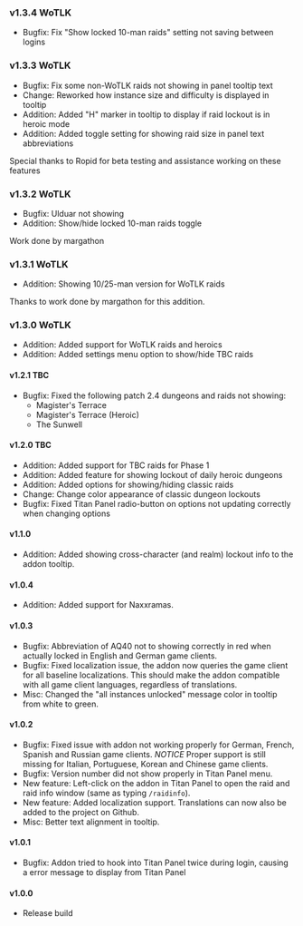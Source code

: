 ### v1.3.4 WoTLK

-   Bugfix: Fix "Show locked 10-man raids" setting not saving between logins

### v1.3.3 WoTLK

-   Bugfix: Fix some non-WoTLK raids not showing in panel tooltip text
-   Change: Reworked how instance size and difficulty is displayed in tooltip
-   Addition: Added "H" marker in tooltip to display if raid lockout is in heroic mode
-   Addition: Added toggle setting for showing raid size in panel text abbreviations

Special thanks to Ropid for beta testing and assistance working on these features

### v1.3.2 WoTLK

-   Bugfix: Ulduar not showing
-   Addition: Show/hide locked 10-man raids toggle

Work done by margathon

### v1.3.1 WoTLK

-   Addition: Showing 10/25-man version for WoTLK raids

Thanks to work done by margathon for this addition.

### v1.3.0 WoTLK

-   Addition: Added support for WoTLK raids and heroics
-   Addition: Added settings menu option to show/hide TBC raids

#### v1.2.1 TBC

-   Bugfix: Fixed the following patch 2.4 dungeons and raids not showing:
    -   Magister's Terrace
    -   Magister's Terrace (Heroic)
    -   The Sunwell

#### v1.2.0 TBC

-   Addition: Added support for TBC raids for Phase 1
-   Addition: Added feature for showing lockout of daily heroic dungeons
-   Addition: Added options for showing/hiding classic raids
-   Change: Change color appearance of classic dungeon lockouts
-   Bugfix: Fixed Titan Panel radio-button on options not updating correctly when changing options

#### v1.1.0

-   Addition: Added showing cross-character (and realm) lockout info to the addon tooltip.

#### v1.0.4

-   Addition: Added support for Naxxramas.

#### v1.0.3

-   Bugfix: Abbreviation of AQ40 not to showing correctly in red when actually locked in English and German game clients.
-   Bugfix: Fixed localization issue, the addon now queries the game client for all baseline localizations. This should make the addon compatible with all game client languages, regardless of translations.
-   Misc: Changed the "all instances unlocked" message color in tooltip from white to green.

#### v1.0.2

-   Bugfix: Fixed issue with addon not working properly for German, French, Spanish and Russian game clients. _NOTICE_ Proper support is still missing for Italian, Portuguese, Korean and Chinese game clients.
-   Bugfix: Version number did not show properly in Titan Panel menu.
-   New feature: Left-click on the addon in Titan Panel to open the raid and raid info window (same as typing `/raidinfo`).
-   New feature: Added localization support. Translations can now also be added to the project on Github.
-   Misc: Better text alignment in tooltip.

#### v1.0.1

-   Bugfix: Addon tried to hook into Titan Panel twice during login, causing a error message to display from Titan Panel

#### v1.0.0

-   Release build
